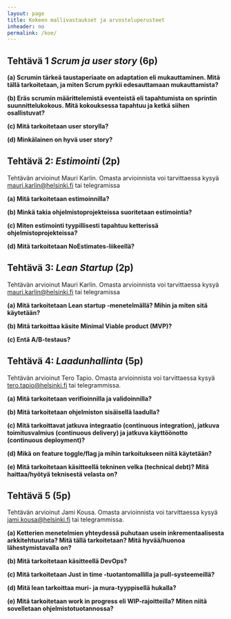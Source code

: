 ```yaml
---
layout: page
title: Kokeen mallivastaukset ja arvosteluperusteet
inheader: no
permalink: /koe/
---
```


## Tehtävä 1 _Scrum ja user story_ (6p) 

**(a)  Scrumin tärkeä taustaperiaate on adaptation eli mukauttaminen. Mitä tällä tarkoitetaan, ja miten Scrum pyrkii edesauttamaan mukauttamista?**

**(b) Eräs scrumin määrittelemistä eventeistä eli tapahtumista on sprintin suunnittelukokous. Mitä kokouksessa tapahtuu ja ketkä siihen osallistuvat?**

**(c) Mitä tarkoitetaan user storylla?**

**(d) Minkälainen on hyvä user story?**

## Tehtävä 2: _Estimointi_ (2p) 

Tehtävän arvioinut Mauri Karlin. Omasta arvioinnista voi tarvittaessa kysyä mauri.karlin@helsinki.fi tai telegramissa

**(a) Mitä tarkoitetaan estimoinnilla?**

**(b) Minkä takia ohjelmistoprojekteissa suoritetaan estimointia?**

**(c) Miten estimointi tyypillisesti tapahtuu ketterissä ohjelmistoprojekteissa?**

**(d) Mitä tarkoitetaan NoEstimates-liikeellä?**


## Tehtävä 3: _Lean Startup_ (2p) 

Tehtävän arvioinut Mauri Karlin. Omasta arvioinnista voi tarvittaessa kysyä mauri.karlin@helsinki.fi tai telegramissa

**(a) Mitä tarkoitetaan Lean startup -menetelmällä? Mihin ja miten sitä käytetään?**

**(b) Mitä tarkoittaa käsite Minimal Viable product (MVP)?**

**(c) Entä A/B-testaus?**

## Tehtävä 4: _Laadunhallinta_ (5p) 

Tehtävän arvioinut Tero Tapio. Omasta arvioinnista voi tarvittaessa kysyä tero.tapio@helsinki.fi tai telegrammissa.

**(a) Mitä tarkoitetaan verifioinnilla ja validoinnilla?**

**(b) Mitä tarkoitetaan ohjelmiston sisäisellä laadulla?**

**(c) Mitä tarkoittavat jatkuva integraatio (continuous integration), jatkuva toimitusvalmius (continuous delivery) ja jatkuva käyttöönotto (continuous deployment)?**

**(d) Mikä on feature toggle/flag ja mihin tarkoitukseen niitä käytetään?**

**(e) Mitä tarkoitetaan käsitteellä tekninen velka (technical debt)? Mitä haittaa/hyötyä teknisestä velasta on?**


## Tehtävä 5 (5p) 

Tehtävän arvioinut Jami Kousa. Omasta arvioinnista voi tarvittaessa kysyä jami.kousa@helsinki.fi tai telegrammissa. 

**(a) Ketterien menetelmien yhteydessä puhutaan usein inkrementaalisesta arkkitehtuurista? Mitä tällä tarkoitetaan? Mitä hyvää/huonoa lähestymistavalla on?**

**(b) Mitä tarkoitetaan käsitteellä DevOps?**

**(c) Mitä tarkoitetaan Just in time -tuotantomallilla ja pull-systeemeillä?**

**(d) Mitä lean tarkoittaa muri- ja mura-tyyppisellä hukalla?**

**(e) Mitä tarkoitetaan work in progress eli WIP-rajoitteilla? Miten niitä sovelletaan ohjelmistotuotannossa?**
